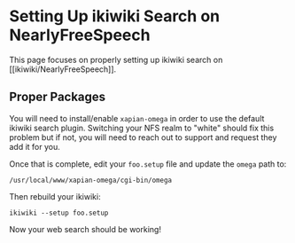 # Setting Up ikiwiki Search on NearlyFreeSpeech

This page focuses on properly setting up ikiwiki search on [[ikiwiki/NearlyFreeSpeech]].

## Proper Packages

You will need to install/enable `xapian-omega` in order to use the default ikiwiki search plugin. Switching your NFS realm to "white" should fix this problem but if not, you will need to reach out to support and request they add it for you.

Once that is complete, edit your `foo.setup` file and update the `omega` path to:


    /usr/local/www/xapian-omega/cgi-bin/omega


Then rebuild your ikiwiki:


    ikiwiki --setup foo.setup


Now your web search should be working!
